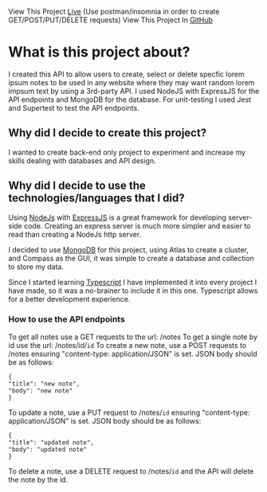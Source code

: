 
View This Project [Live](https://crud-rest-api.onrender.com/notes)
(Use postman/insomnia in order to create GET/POST/PUT/DELETE requests)
View This Project In [GitHub](https://github.com/DomDevs2000/REST-API)

# What is this project about?

I created this API to allow users to create, select or delete specfic lorem ipsum notes to be used in any website where
they may want random lorem impsum text by using a 3rd-party API. I used NodeJS with ExpressJS for the API endpoints and
MongoDB for the database. For unit-testing I used Jest and Supertest to test the API endpoints.

## Why did I decide to create this project?

I wanted to create back-end only project to experiment and increase my skills dealing with databases and API design.

## Why did I decide to use the technologies/languages that I did?

Using [NodeJs](https://nodejs.org/en/) with [ExpressJS](https://expressjs.com) is a great framework for developing
server-side code. Creating an express server is much more simpler and easier to read than creating a NodeJs http server.

I decided to use [MongoDB](https://www.mongodb.com/) for this project, using Atlas to create a cluster, and Compass as
the GUI, it was simple to create a database and collection to store my data.

Since I started learning [Typescript](https://www.typescriptlang.org/) I have implemented it into every project I have
made, so
it was a no-brainer to include it in this one. Typescript allows for a better development experience.

### How to use the API endpoints

To get all notes use a GET requests to the url: /notes
To get a single note by id use the url: /notes/id/```id```
To create a new note, use a POST requests to /notes ensuring "content-type: application/JSON" is set. JSON body should
be as follows:

```
{
"title": "new note",
"body": "new note"
}
```

To update a note, use a PUT request to /notes/```id``` ensuring "content-type: application/JSON" is set. JSON body should
be as follows:

```
{
"title": "updated note",
"body": "updated note"
}
```

To delete a note, use a DELETE request to /notes/```id``` and the API will delete the note by the id.
